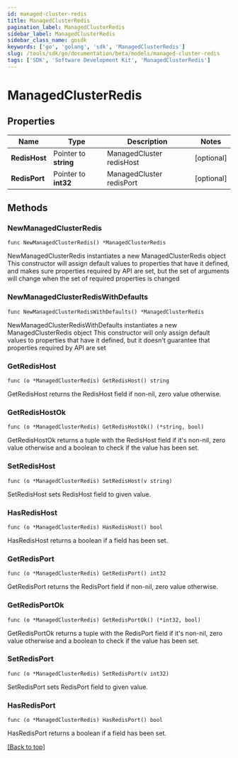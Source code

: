 ```yaml
---
id: managed-cluster-redis
title: ManagedClusterRedis
pagination_label: ManagedClusterRedis
sidebar_label: ManagedClusterRedis
sidebar_class_name: gosdk
keywords: ['go', 'golang', 'sdk', 'ManagedClusterRedis'] 
slug: /tools/sdk/go/documentation/beta/models/managed-cluster-redis
tags: ['SDK', 'Software Development Kit', 'ManagedClusterRedis']
---
```


# ManagedClusterRedis

## Properties

Name | Type | Description | Notes
------------ | ------------- | ------------- | -------------
**RedisHost** | Pointer to **string** | ManagedCluster redisHost | [optional] 
**RedisPort** | Pointer to **int32** | ManagedCluster redisPort | [optional] 

## Methods

### NewManagedClusterRedis

`func NewManagedClusterRedis() *ManagedClusterRedis`

NewManagedClusterRedis instantiates a new ManagedClusterRedis object
This constructor will assign default values to properties that have it defined,
and makes sure properties required by API are set, but the set of arguments
will change when the set of required properties is changed

### NewManagedClusterRedisWithDefaults

`func NewManagedClusterRedisWithDefaults() *ManagedClusterRedis`

NewManagedClusterRedisWithDefaults instantiates a new ManagedClusterRedis object
This constructor will only assign default values to properties that have it defined,
but it doesn't guarantee that properties required by API are set

### GetRedisHost

`func (o *ManagedClusterRedis) GetRedisHost() string`

GetRedisHost returns the RedisHost field if non-nil, zero value otherwise.

### GetRedisHostOk

`func (o *ManagedClusterRedis) GetRedisHostOk() (*string, bool)`

GetRedisHostOk returns a tuple with the RedisHost field if it's non-nil, zero value otherwise
and a boolean to check if the value has been set.

### SetRedisHost

`func (o *ManagedClusterRedis) SetRedisHost(v string)`

SetRedisHost sets RedisHost field to given value.

### HasRedisHost

`func (o *ManagedClusterRedis) HasRedisHost() bool`

HasRedisHost returns a boolean if a field has been set.

### GetRedisPort

`func (o *ManagedClusterRedis) GetRedisPort() int32`

GetRedisPort returns the RedisPort field if non-nil, zero value otherwise.

### GetRedisPortOk

`func (o *ManagedClusterRedis) GetRedisPortOk() (*int32, bool)`

GetRedisPortOk returns a tuple with the RedisPort field if it's non-nil, zero value otherwise
and a boolean to check if the value has been set.

### SetRedisPort

`func (o *ManagedClusterRedis) SetRedisPort(v int32)`

SetRedisPort sets RedisPort field to given value.

### HasRedisPort

`func (o *ManagedClusterRedis) HasRedisPort() bool`

HasRedisPort returns a boolean if a field has been set.


[[Back to top]](#) 


